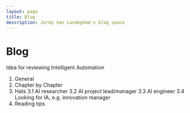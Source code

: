 ```yaml
---
layout: page
title: Blog
description: Jordy Van Landeghem's blog space
---
```


# Blog

Idea for reviewing Intelligent Automation

1. General
2. Chapter by Chapter
3. Hats
    3.1 AI researcher 
    3.2 AI project lead/manager
    3.3 AI engineer
    3.4 Looking for IA, e.g. innovation manager
4. Reading tips 
